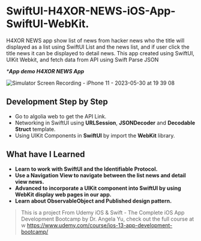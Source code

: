 # SwiftUI-H4XOR-NEWS-iOS-App-SwiftUI-WebKit.
H4XOR NEWS app show list of news from hacker news who the title will displayed as a list using SwiftUI List and the news list, and if user click the title news it can be displayed to detail news. This app created using SwiftUI, UIKit Webkit, and fetch data from API using Swift Parse JSON 

_***App demo H4XOR NEWS App**_

![Simulator Screen Recording - iPhone 11 - 2023-05-30 at 19 39 08](https://github.com/Surya221299/SwiftUI-H4XOR-NEWS-iOS-App-SwiftUI-WebKit./assets/60531747/433dcfd8-b0f3-4c33-ae84-f1c9002faddb)


## **Development Step by Step**
- Go to algolia web to get the API Link.
- Networking in SwiftUI using **URLSession**, **JSONDecoder** and **Decodable Struct** template.
- Using UIKit Components in **SwiftUI** by import the **WebKit** library.

## **What have I Learned**
- **Learn to work with SwiftUI and the Identifiable Protocol.**
- **Use a Navigation View to navigate between the list news and detail view news.**
- **Advanced to incorporate a UIKit component into SwiftUI by using WebKit display web pages in our app.**
- **Learn about ObservableObject and Published design pattern.**

>This is a project From Udemy iOS & Swift - The Complete iOS App Development Bootcamp by Dr. Angela Yu, check out the full course at w https://www.udemy.com/course/ios-13-app-development-bootcamp/
